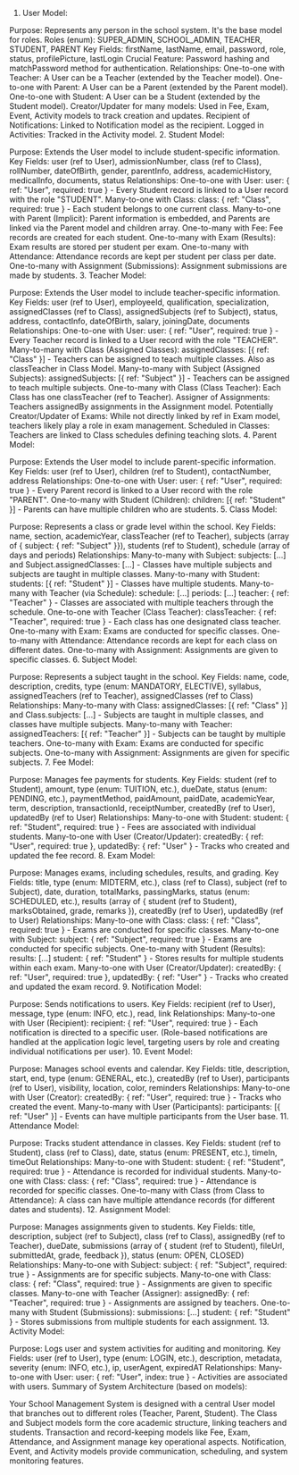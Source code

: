 1. User Model:

Purpose: Represents any person in the school system. It's the base model for roles.
Roles (enum): SUPER_ADMIN, SCHOOL_ADMIN, TEACHER, STUDENT, PARENT
Key Fields: firstName, lastName, email, password, role, status, profilePicture, lastLogin
Crucial Feature: Password hashing and matchPassword method for authentication.
Relationships:
One-to-one with Teacher: A User can be a Teacher (extended by the Teacher model).
One-to-one with Parent: A User can be a Parent (extended by the Parent model).
One-to-one with Student: A User can be a Student (extended by the Student model).
Creator/Updater for many models: Used in Fee, Exam, Event, Activity models to track creation and updates.
Recipient of Notifications: Linked to Notification model as the recipient.
Logged in Activities: Tracked in the Activity model.
2. Student Model:

Purpose: Extends the User model to include student-specific information.
Key Fields: user (ref to User), admissionNumber, class (ref to Class), rollNumber, dateOfBirth, gender, parentInfo, address, academicHistory, medicalInfo, documents, status
Relationships:
One-to-one with User: user: { ref: "User", required: true } - Every Student record is linked to a User record with the role "STUDENT".
Many-to-one with Class: class: { ref: "Class", required: true } - Each student belongs to one current class.
Many-to-one with Parent (Implicit): Parent information is embedded, and Parents are linked via the Parent model and children array.
One-to-many with Fee: Fee records are created for each student.
One-to-many with Exam (Results): Exam results are stored per student per exam.
One-to-many with Attendance: Attendance records are kept per student per class per date.
One-to-many with Assignment (Submissions): Assignment submissions are made by students.
3. Teacher Model:

Purpose: Extends the User model to include teacher-specific information.
Key Fields: user (ref to User), employeeId, qualification, specialization, assignedClasses (ref to Class), assignedSubjects (ref to Subject), status, address, contactInfo, dateOfBirth, salary, joiningDate, documents
Relationships:
One-to-one with User: user: { ref: "User", required: true } - Every Teacher record is linked to a User record with the role "TEACHER".
Many-to-many with Class (Assigned Classes): assignedClasses: [{ ref: "Class" }] - Teachers can be assigned to teach multiple classes. Also as classTeacher in Class Model.
Many-to-many with Subject (Assigned Subjects): assignedSubjects: [{ ref: "Subject" }] - Teachers can be assigned to teach multiple subjects.
One-to-many with Class (Class Teacher): Each Class has one classTeacher (ref to Teacher).
Assigner of Assignments: Teachers assignedBy assignments in the Assignment model.
Potentially Creator/Updater of Exams: While not directly linked by ref in Exam model, teachers likely play a role in exam management.
Scheduled in Classes: Teachers are linked to Class schedules defining teaching slots.
4. Parent Model:

Purpose: Extends the User model to include parent-specific information.
Key Fields: user (ref to User), children (ref to Student), contactNumber, address
Relationships:
One-to-one with User: user: { ref: "User", required: true } - Every Parent record is linked to a User record with the role "PARENT".
One-to-many with Student (Children): children: [{ ref: "Student" }] - Parents can have multiple children who are students.
5. Class Model:

Purpose: Represents a class or grade level within the school.
Key Fields: name, section, academicYear, classTeacher (ref to Teacher), subjects (array of { subject: { ref: "Subject" }}), students (ref to Student), schedule (array of days and periods)
Relationships:
Many-to-many with Subject: subjects: [...] and Subject.assignedClasses: [...] - Classes have multiple subjects and subjects are taught in multiple classes.
Many-to-many with Student: students: [{ ref: "Student" }] - Classes have multiple students.
Many-to-many with Teacher (via Schedule): schedule: [...] periods: [...] teacher: { ref: "Teacher" } - Classes are associated with multiple teachers through the schedule.
One-to-one with Teacher (Class Teacher): classTeacher: { ref: "Teacher", required: true } - Each class has one designated class teacher.
One-to-many with Exam: Exams are conducted for specific classes.
One-to-many with Attendance: Attendance records are kept for each class on different dates.
One-to-many with Assignment: Assignments are given to specific classes.
6. Subject Model:

Purpose: Represents a subject taught in the school.
Key Fields: name, code, description, credits, type (enum: MANDATORY, ELECTIVE), syllabus, assignedTeachers (ref to Teacher), assignedClasses (ref to Class)
Relationships:
Many-to-many with Class: assignedClasses: [{ ref: "Class" }] and Class.subjects: [...] - Subjects are taught in multiple classes, and classes have multiple subjects.
Many-to-many with Teacher: assignedTeachers: [{ ref: "Teacher" }] - Subjects can be taught by multiple teachers.
One-to-many with Exam: Exams are conducted for specific subjects.
One-to-many with Assignment: Assignments are given for specific subjects.
7. Fee Model:

Purpose: Manages fee payments for students.
Key Fields: student (ref to Student), amount, type (enum: TUITION, etc.), dueDate, status (enum: PENDING, etc.), paymentMethod, paidAmount, paidDate, academicYear, term, description, transactionId, receiptNumber, createdBy (ref to User), updatedBy (ref to User)
Relationships:
Many-to-one with Student: student: { ref: "Student", required: true } - Fees are associated with individual students.
Many-to-one with User (Creator/Updater): createdBy: { ref: "User", required: true }, updatedBy: { ref: "User" } - Tracks who created and updated the fee record.
8. Exam Model:

Purpose: Manages exams, including schedules, results, and grading.
Key Fields: title, type (enum: MIDTERM, etc.), class (ref to Class), subject (ref to Subject), date, duration, totalMarks, passingMarks, status (enum: SCHEDULED, etc.), results (array of { student (ref to Student), marksObtained, grade, remarks }), createdBy (ref to User), updatedBy (ref to User)
Relationships:
Many-to-one with Class: class: { ref: "Class", required: true } - Exams are conducted for specific classes.
Many-to-one with Subject: subject: { ref: "Subject", required: true } - Exams are conducted for specific subjects.
One-to-many with Student (Results): results: [...] student: { ref: "Student" } - Stores results for multiple students within each exam.
Many-to-one with User (Creator/Updater): createdBy: { ref: "User", required: true }, updatedBy: { ref: "User" } - Tracks who created and updated the exam record.
9. Notification Model:

Purpose: Sends notifications to users.
Key Fields: recipient (ref to User), message, type (enum: INFO, etc.), read, link
Relationships:
Many-to-one with User (Recipient): recipient: { ref: "User", required: true } - Each notification is directed to a specific user. (Role-based notifications are handled at the application logic level, targeting users by role and creating individual notifications per user).
10. Event Model:

Purpose: Manages school events and calendar.
Key Fields: title, description, start, end, type (enum: GENERAL, etc.), createdBy (ref to User), participants (ref to User), visibility, location, color, reminders
Relationships:
Many-to-one with User (Creator): createdBy: { ref: "User", required: true } - Tracks who created the event.
Many-to-many with User (Participants): participants: [{ ref: "User" }] - Events can have multiple participants from the User base.
11. Attendance Model:

Purpose: Tracks student attendance in classes.
Key Fields: student (ref to Student), class (ref to Class), date, status (enum: PRESENT, etc.), timeIn, timeOut
Relationships:
Many-to-one with Student: student: { ref: "Student", required: true } - Attendance is recorded for individual students.
Many-to-one with Class: class: { ref: "Class", required: true } - Attendance is recorded for specific classes.
One-to-many with Class (from Class to Attendance): A class can have multiple attendance records (for different dates and students).
12. Assignment Model:

Purpose: Manages assignments given to students.
Key Fields: title, description, subject (ref to Subject), class (ref to Class), assignedBy (ref to Teacher), dueDate, submissions (array of { student (ref to Student), fileUrl, submittedAt, grade, feedback }), status (enum: OPEN, CLOSED)
Relationships:
Many-to-one with Subject: subject: { ref: "Subject", required: true } - Assignments are for specific subjects.
Many-to-one with Class: class: { ref: "Class", required: true } - Assignments are given to specific classes.
Many-to-one with Teacher (Assigner): assignedBy: { ref: "Teacher", required: true } - Assignments are assigned by teachers.
One-to-many with Student (Submissions): submissions: [...] student: { ref: "Student" } - Stores submissions from multiple students for each assignment.
13. Activity Model:

Purpose: Logs user and system activities for auditing and monitoring.
Key Fields: user (ref to User), type (enum: LOGIN, etc.), description, metadata, severity (enum: INFO, etc.), ip, userAgent, expiredAT
Relationships:
Many-to-one with User: user: { ref: "User", index: true } - Activities are associated with users.
Summary of System Architecture (based on models):

Your School Management System is designed with a central User model that branches out to different roles (Teacher, Parent, Student). The Class and Subject models form the core academic structure, linking teachers and students.  Transaction and record-keeping models like Fee, Exam, Attendance, and Assignment manage key operational aspects.  Notification, Event, and Activity models provide communication, scheduling, and system monitoring features.